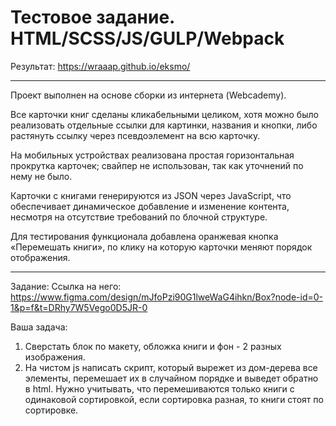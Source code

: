 # Тестовое задание. HTML/SCSS/JS/GULP/Webpack

Результат: https://wraaap.github.io/eksmo/

---

Проект выполнен на основе сборки из интернета (Webcademy).

Все карточки книг сделаны кликабельными целиком, хотя можно было реализовать отдельные ссылки для картинки, названия и кнопки, либо растянуть ссылку через псевдоэлемент на всю карточку.

На мобильных устройствах реализована простая горизонтальная прокрутка карточек; свайпер не использован, так как уточнений по нему не было.

Карточки с книгами генерируются из JSON через JavaScript, что обеспечивает динамическое добавление и изменение контента, несмотря на отсутствие требований по блочной структуре.

Для тестирования функционала добавлена оранжевая кнопка «Перемешать книги», по клику на которую карточки меняют порядок отображения.

---

Задание:
Ссылка на него:
https://www.figma.com/design/mJfoPzi90G1lweWaG4ihkn/Box?node-id=0-1&p=f&t=DRhy7W5Vego0D5JR-0

Ваша задача:
1. Сверстать блок по макету, обложка книги и фон - 2 разных изображения.
2. На чистом js написать скрипт, который вырежет из дом-дерева все элементы, перемешает их в случайном порядке и выведет обратно в html. Нужно учитывать, что перемешиваются только книги с одинаковой сортировкой, если сортировка разная, то книги стоят по сортировке.
